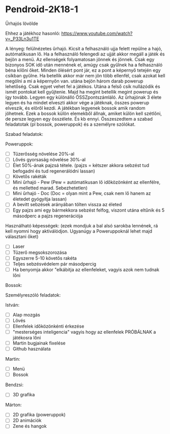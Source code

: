 # Pendroid-2K18-1
Űrhajós lövölde

Ehhez a játékhoz hasonló: https://www.youtube.com/watch?v=_P33Ln3u1TE

A lényeg: felülnézetes űrhajó. Kicsit a felhasználó ujja felett repülne a hajó, autómatikusan lő. Ha a felhasználó felengedi az ujját akkor megáll a játék és bejön a menü. Az ellenségek folyamatosan jönnek és jönnek. Csak egy bizonyos SOK idő után mennének el, amúgy csak gyűlnek ha a felhasználó béna kilőni őket. Minden ölésért pont jár, ez a pont a képernyő tetején egy csíkban gyűlne. Ha betellik akkor már nem jön több ellenfél, csak azokat kell megölni a mi a képernyőn van. utána bejön három darab powerup lehetőség. Csak egyet vehet fel a játékos. Utána a felső csík nullázódik és ismét pontokat kell gyűjtenie. Majd ha megint betellik megint powerup és így tovább. Legyen egy különálló ÖSSZpontszámláló.
Az űrhajónak 3 élete legyen és ha mindet elveszti akkor vége a játéknak, összes powerup elveszik, és előről kezdi.
A játékban legyenek bossok amik random jöhetnek. Ezek a bossok külön elemekből állnak, amiket külön kell szétlőni, de persze legyen egy összélete.
És kb ennyi. Összeszedtem a szabad feladatotak (pl bossok, poweruppok) és a személyre szólókat.

Szabad feladatok:

Poweruppok: 
- [ ] Tűzerősség növelése 20%-al
- [ ] Lővés gyorsaság növelése 30%-al
- [ ] Élet 50%-ának pajzsá tétele. (pajzs = kétszer akkora sebzést tud befogadni és tud regenerálódni lassan)
- [ ] Követős rakéták
- [ ] Mini űrhajó - Pew (Pew = autómatikusan lő időközönként az ellenfélre, és melletted marad. Sebezhetetlen)
- [ ] Mini űrhajó - Doc (Doc = olyan mint a Pew, csak nem lő hanem az életedet gyógyítja lassan)
- [ ] A bevitt sebzések arányában tölten vissza az életed
- [ ] Egy pajzs ami egy bármekkora sebzést felfog, viszont utána eltűnik és 5 másodperc a pajzs regenerációja

Használható képességek: (ezek mondjuk a bal alsó sarokba lennének, rá kell nyomni hogy aktiválódjon. Ugyanúgy a Poweruppoknál lehet majd választani őket)
- [ ] Laser
- [ ] Tűzerő megsokszorozása
- [ ] Egyszerre 5-10 követős rakéta
- [ ] Teljes sebzésvédelem pár másodpercig
- [ ] Ha benyomja akkor "elkábitja az ellenfeleket, vagyis azok nem tudnak lőni

Bossok:


Személyreszóló feladatok:

István:
- [ ] Alap mozgás
- [ ] Lövés
- [ ] Ellenfelek időközönkénti érkezése
- [ ] "mesterséges inteligencia" vagyis hogy az ellenfelek PRÓBÁLNAK a játékosra lőni
- [ ] Martin bugjainak fixelése
- [ ] Github használata

Martin:
- [ ] Menü
- [ ] Bossok

Bendzsi:
- [ ] 3D grafika

Márton:
- [ ] 2D grafika (poweruppok)
- [ ] 2D animációk
- [ ] Zene és hangok
